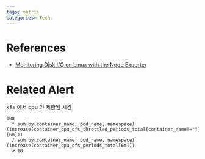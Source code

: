 ```yaml
---
tags: metric
categories: Tech
---
```


# References

- [Monitoring Disk I/O on Linux with the Node Exporter](https://devconnected.com/monitoring-disk-i-o-on-linux-with-the-node-exporter/)


# Related Alert

k8s 에서 cpu 가 제한된 시간
```
100
  * sum by(container_name, pod_name, namespace) (increase(container_cpu_cfs_throttled_periods_total{container_name!=""}[6m]))
  / sum by(container_name, pod_name, namespace) (increase(container_cpu_cfs_periods_total[6m]))
  > 10
```